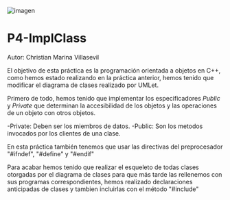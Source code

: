 ![imagen](https://user-images.githubusercontent.com/124153825/225382134-0d406cd3-c968-4e33-8f49-da162e6dd19d.png)
# P4-ImplClass
Autor: Christian Marina Villasevil

El objetivo de esta práctica es la programación orientada a objetos en C++, como hemos estado realizando en la
práctica anterior, hemos tenido que modificar el diagrama de clases realizado por UMLet.

Primero de todo, hemos tenido que implementar los especificadores *Public* y *Private* que determinan la accesibilidad
de los objetos y las operaciones de un objeto con otros objetos.

-Private: Deben ser los miembros de datos.
-Public: Son los metodos invocados por los clientes de una clase.

En esta práctica también tenemos que usar las directivas del preprocesador "#ifndef", "#define" y "#endif"

Para acabar hemos tenido que realizar el esqueleto de todas clases otorgadas por el diagrama de clases para que más
tarde las rellenemos con sus programas correspondientes, hemos realizado declaraciones anticipadas de clases y tambien incluirlas
con el método "#include"
